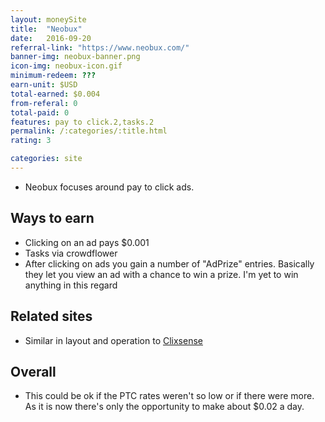 ```yaml
---
layout: moneySite
title:  "Neobux"
date:   2016-09-20
referral-link: "https://www.neobux.com/"
banner-img: neobux-banner.png
icon-img: neobux-icon.gif
minimum-redeem: ???
earn-unit: $USD
total-earned: $0.004
from-referal: 0
total-paid: 0
features: pay to click.2,tasks.2
permalink: /:categories/:title.html
rating: 3

categories: site
---
```


* Neobux focuses around pay to click ads. 


Ways to earn
---

* Clicking on an ad pays $0.001
* Tasks via crowdflower
* After clicking on ads you gain a number of "AdPrize" entries. Basically they let you view an ad with a chance to win a prize. I'm yet to win anything in this regard


Related sites
------

* Similar in layout and operation to [Clixsense](/site/Clixsense.html)


Overall
-------

* This could be ok if the PTC rates weren't so low or if there were more. As it is now there's only the opportunity to make about $0.02 a day.



